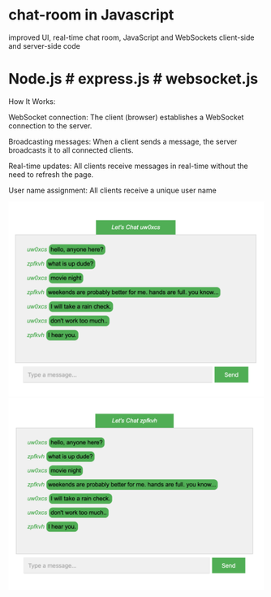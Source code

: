 # chat-room in Javascript
improved UI, real-time chat room, 
JavaScript and WebSockets 
client-side and server-side code

# Node.js  # express.js  # websocket.js
How It Works:

WebSocket connection: The client (browser) establishes a WebSocket connection to the server.

Broadcasting messages: When a client sends a message, the server broadcasts it to all connected clients.

Real-time updates: All clients receive messages in real-time without the need to refresh the page.

User name assignment: All clients receive a unique user name


![project](https://github.com/christina-elisha/chat-room/blob/main/ScreenShot%201.png)
![project](https://github.com/christina-elisha/chat-room/blob/main/ScreenShot%202.png)

